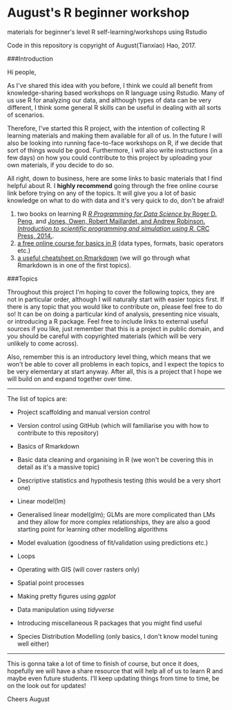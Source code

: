 # August's R beginner workshop
materials for beginner's level R self-learning/workshops using Rstudio

Code in this repository is copyright of August(Tianxiao) Hao, 2017.  

###Introduction

Hi people,

As I've shared this idea with you before, I think we could all benefit from knowledge-sharing based workshops on R language using Rstudio. Many of us use R for analyzing our data, and although types of data can be very different, I think some general R skills can be useful in dealing with all sorts of scenarios.  

Therefore, I've started this R project, with the intention of collecting R learning materials and making them available for all of us. In the future I will also be looking into running face-to-face workshops on R, if we decide that sort of things would be good. Furthermore, I will also write instructions (in a few days) on how you could contribute to this project by uploading your own materials, if you decide to do so.  

All right, down to business, here are some links to basic materials that I find helpful about R. I **highly recommend** going through the free online course link before trying on any of the topics. It will give you a lot of basic knowledge on what to do with data and it's very quick to do, don't be afraid!  

1. two books on learning R [*R Programming for Data Science* by Roger D. Peng](http://www.cs.upc.edu/~robert/teaching/estadistica/rprogramming.pdf), and [Jones, Owen, Robert Maillardet, and Andrew Robinson. *Introduction to scientific programming and simulation using R.* CRC Press, 2014.](http://www.ms.unimelb.edu.au/~odj/Teaching/MAST30025/spuRs_reformatted_part1.pdf). 
2. [a free online course for basics in R](https://www.datacamp.com/courses/free-introduction-to-r) (data types, formats, basic operators etc.)
3. [a useful cheatsheet on Rmarkdown](https://www.rstudio.com/wp-content/uploads/2015/02/rmarkdown-cheatsheet.pdf) (we will go through what Rmarkdown is in one of the first topics).

###Topics

Throughout this project I'm hoping to cover the following topics, they are not in particular order, although I will naturally start with easier topics first. If there is any topic that you would like to contribute on, please feel free to do so! It can be on doing a particular kind of analysis, presenting nice visuals, or introducing a R package. Feel free to include links to external useful sources if you like, just remember that this is a project in public domain, and you should be careful with copyrighted materials (which will be very unlikely to come across).  

Also, remember this is an introductory level thing, which means that we won't be able to cover all problems in each topics, and I expect the topics to be very elementary at start anyway. After all, this is a project that I hope we will build on and expand together over time.  

***

The list of topics are:  

* Project scaffolding and manual version control

* Version control using GitHub (which will familiarise you with how to contribute to this repository)

* Basics of Rmarkdown

* Basic data cleaning and organising in R (we won't be covering this in detail as it's a massive topic)

* Descriptive statistics and hypothesis testing (this would be a very short one)

* Linear model(lm)

* Generalised linear model(glm); GLMs are more complicated than LMs and they allow for more complex relationships, they are also a good starting point for learning other modelling algorithms

* Model evaluation (goodness of fit/validation using predictions etc.)

* Loops

* Operating with GIS (will cover rasters only)

* Spatial point processes

* Making pretty figures using *ggplot*

* Data manipulation using *tidyverse*

* Introducing miscellaneous R packages that you might find useful 

* Species Distribution Modelling (only basics, I don't know model tuning well either)  

***

This is gonna take a lot of time to finish of course, but once it does, hopefully we will have a share resource that will help all of us to learn R and maybe even future students. I'll keep updating things from time to time, be on the look out for updates!  


Cheers
August